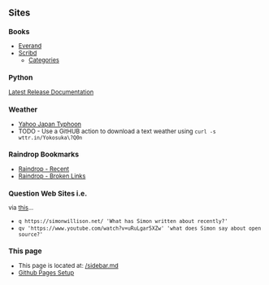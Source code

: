 
<small>

## Sites

### Books
* [Everand](https://www.everand.com/home)
* [Scribd](https://www.scribd.com/home)
  * [Categories](https://www.scribd.com/docs/categories)

### Python

[Latest Release Documentation](https://docs.python.org/release/3.13.3/)

### Weather

* [Yahoo Japan Typhoon](https://typhoon.yahoo.co.jp/weather/jp/typhoon)
* TODO - Use a GitHUB action to download a text weather using ```curl -s wttr.in/Yokosuka\?Q0n```

### Raindrop Bookmarks

* [Raindrop - Recent](https://app.raindrop.io/my/0)
* [Raindrop - Broken Links](https://app.raindrop.io/my/0/broken:true)

### Question Web Sites i.e.

via [this](https://simonwillison.net/2024/Dec/19/q-and-qv-zsh-functions/)...

* ```q https://simonwillison.net/ 'What has Simon written about recently?'```
* ```qv 'https://www.youtube.com/watch?v=uRuLgar5XZw' 'what does Simon say about open source?'```

### This page

* This page is located at: [/sidebar.md](https://github.com/stuartcw/homepage/edit/master/sidebar.md)
* [Github Pages Setup](https://github.com/stuartcw/homepage/settings/pages)

</small>
